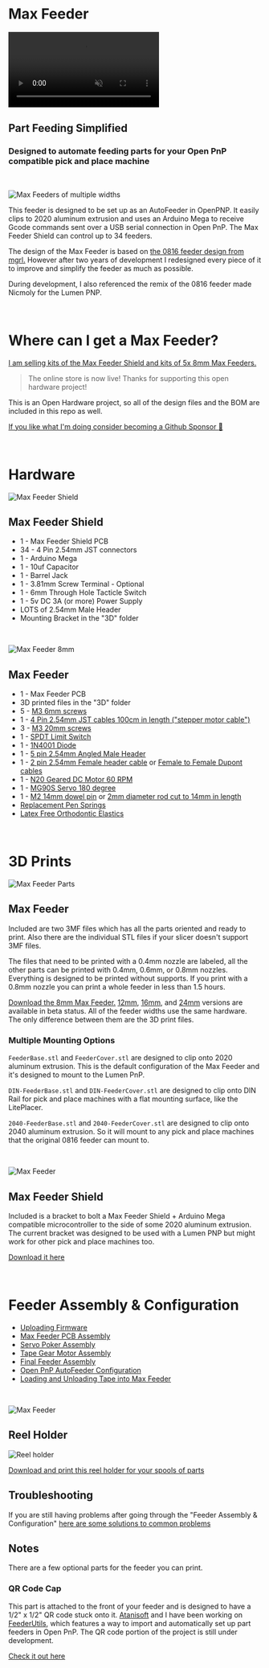 # Max Feeder

<video autoplay loop muted src="https://user-images.githubusercontent.com/25337335/216802715-1deb94b0-7a2f-4627-93f5-1e41935b5955.mp4">
</video>

## Part Feeding Simplified
### Designed to automate feeding parts for your Open PnP compatible pick and place machine
<br/>

![Max Feeders of multiple widths](/Docs/max-feeder-multiple-widths.jpg)

This feeder is designed to be set up as an AutoFeeder in OpenPNP. It easily clips to 2020 aluminum extrusion and uses an Arduino Mega to receive Gcode commands sent over a USB serial connection in Open PnP. The Max Feeder Shield can control up to 34 feeders.

The design of the Max Feeder is based on [the 0816 feeder design from mgrl.](https://docs.mgrl.de/maschine:pickandplace:feeder:0816feeder) However after two years of development I redesigned every piece of it to improve and simplify the feeder as much as possible.

During development, I also referenced the remix of the 0816 feeder made Nicmoly for the Lumen PNP.

<br/>

# Where can I get a Max Feeder?

[I am selling kits of the Max Feeder Shield and kits of 5x 8mm Max Feeders.](https://store.curlytalegames.com/pages/max-feeders)
> The online store is now live! Thanks for supporting this open hardware project!

This is an Open Hardware project, so all of the design files and the BOM are included in this repo as well.

[If you like what I'm doing consider becoming a Github Sponsor :gift_heart:](https://github.com/sponsors/CurlyTaleGames)

<br/>

# Hardware

![Max Feeder Shield](/Docs/max-front.jpg)

## Max Feeder Shield
- 1 - Max Feeder Shield PCB
- 34 - 4 Pin 2.54mm JST connectors
- 1 - Arduino Mega
- 1 - 10uf Capacitor
- 1 - Barrel Jack
- 1 - 3.81mm Screw Terminal - Optional
- 1 - 6mm Through Hole Tacticle Switch
- 1 - 5v DC 3A (or more) Power Supply
- LOTS of 2.54mm Male Header
- Mounting Bracket in the "3D" folder

<br/>

![Max Feeder 8mm](/Docs/max-feeder-photo.jpg)

## Max Feeder
- 1 - Max Feeder PCB
- 3D printed files in the "3D" folder
- 5 - [M3 6mm screws](https://www.amazon.com/Alloy-Steel-Socket-Screws-Black/dp/B00W8YSCIS/)
- 1 - [4 Pin 2.54mm JST cables 100cm in length ("stepper motor cable")](https://www.amazon.com/Wires-Motor-XH2-54-4P-PH2-0-6P-Printers-Accessories%EF%BC%8C3D/dp/B08PV6XGK2/)
- 3 - [M3 20mm screws](https://www.amazon.com/Prime-Line-9180478-Socket-Screws-10-Pack/dp/B07D5S3154/)
- 1 - [SPDT Limit Switch](https://www.amazon.com/dp/B088W8WMTB)
- 1 - [1N4001 Diode](https://www.amazon.com/MCIGICM-Rectifier-Electronic-Silicon-Doorbell/dp/B071YWNBVM/)
- 1 - [5 pin 2.54mm Angled Male Header](https://www.amazon.com/Antrader-2-54mm-Right-Header-Connector/dp/B07M88GRHG/)
- 1 - [2 pin 2.54mm Female header cable](https://www.amazon.com/Mayata-Female-Jumper-Dupont-Printer/dp/B07H1WDN3R/) or [Female to Female Dupont cables](https://www.amazon.com/EDGELEC-Breadboard-1pin-1pin-Connector-Multicolored/dp/B07GCZVCGS/)
- 1 - [N20 Geared DC Motor 60 RPM](https://www.aliexpress.com/item/3256803042731079.html?pdp_ext_f=%7B"sku_id":"12000024757391447"%7D)
- 1 - [MG90S Servo 180 degree](https://www.amazon.com/Compatible-Raspberry-Project-Helicopter-Airplane/dp/B0925V3X2S/)
- 1 - [M2 14mm dowel pin](https://www.amazon.com/MroMax-2-5x14mm-Stainless-Rust-Proof-Elements/dp/B07ZF4X7VQ/) or [2mm diameter rod cut to 14mm in length](https://www.amazon.com/dp/B0962RMLVJ)
- [Replacement Pen Springs](https://www.amazon.com/dp/B089JYV7BT)
- [Latex Free Orthodontic Elastics](https://www.amazon.com/dp/B08NCK1K6P)

<br/>

# 3D Prints

![Max Feeder Parts](/Docs/3mf.jpg)

## Max Feeder

Included are two 3MF files which has all the parts oriented and ready to print. Also there are the individual STL files if your slicer doesn't support 3MF files.

The files that need to be printed with a 0.4mm nozzle are labeled, all the other parts can be printed with 0.4mm, 0.6mm, or 0.8mm nozzles. Everything is designed to be printed without supports. If you print with a 0.8mm nozzle you can print a whole feeder in less than 1.5 hours.

[Download the 8mm Max Feeder.](/3D/8mm/) [12mm](/3D/12mm/), [16mm](/3D/16mm/), and [24mm](/3D/24mm/) versions are available in beta status. All of the feeder widths use the same hardware. The only difference between them are the 3D print files.

### Multiple Mounting Options

`FeederBase.stl` and `FeederCover.stl` are designed to clip onto 2020 aluminum extrusion. This is the default configuration of the Max Feeder and it's designed to mount to the Lumen PnP.

`DIN-FeederBase.stl` and `DIN-FeederCover.stl` are designed to clip onto DIN Rail for pick and place machines with a flat mounting surface, like the LitePlacer.

`2040-FeederBase.stl` and `2040-FeederCover.stl` are designed to clip onto 2040 aluminum extrusion. So it will mount to any pick and place machines that the original 0816 feeder can mount to.

<br/>

![Max Feeder](/Docs/max-feeder-mount.PNG)

## Max Feeder Shield

Included is a bracket to bolt a Max Feeder Shield + Arduino Mega compatible microcontroller to the side of some 2020 aluminum extrusion. The current bracket was designed to be used with a Lumen PNP but might work for other pick and place machines too.

[Download it here](/3D/Bracket/)

<br/>

# Feeder Assembly & Configuration

- [Uploading Firmware](./Docs/firmware.md)
- [Max Feeder PCB Assembly](./Docs/pcb.md)
- [Servo Poker Assembly](./Docs/poker.md)
- [Tape Gear Motor Assembly](./Docs/motor.md)
- [Final Feeder Assembly](./Docs/finishing-assembly.md)
- [Open PnP AutoFeeder Configuration](./Docs/openpnp.md)
- [Loading and Unloading Tape into Max Feeder](./Docs/finishing-assembly.md)

<br/>

![Max Feeder](/Docs/max-feeder-cad.PNG)

## Reel Holder

![Reel holder](/Docs/reels.jpg)

[Download and print this reel holder for your spools of parts](https://www.printables.com/model/343598-smd-reel-holder-for-pick-and-place-machine)

## Troubleshooting

If you are still having problems after going through the "Feeder Assembly & Configuration" [here are some solutions to common problems](./Docs/troubleshooting.md)

## Notes

There are a few optional parts for the feeder you can print.

### QR Code Cap

This part is attached to the front of your feeder and is designed to have a 1/2" x 1/2" QR code stuck onto it. [Atanisoft](https://github.com/atanisoft) and I have been working on [FeederUtils](https://github.com/atanisoft/FeederUtils), which features a way to import and automatically set up part feeders in Open PnP. The QR code portion of the project is still under development.

[Check it out here](https://github.com/atanisoft/FeederUtils)
